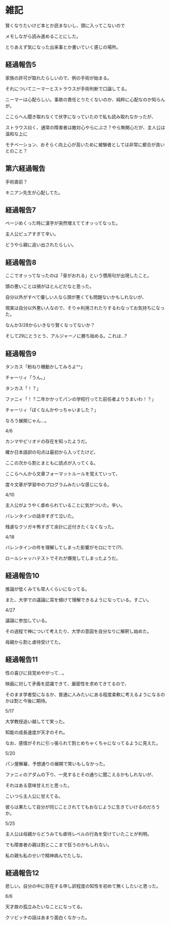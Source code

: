 # 雑記

賢くなりたいけど本とか読まないし、頭に入ってこないので

メモしながら読み進めることにした。

とりあえず気になった出来事とか書いていく感じの場所。

## 経過報告5

家族の許可が取れたらしいので、例の手術が始まる。

それについてニーマーとストラウスが手術判断で口論してる。

ニーマーは心配らしい。事故の責任とりたくないのか、純粋に心配なのか知らんが。

ここらへん聞き取れなくて伏字になっていたので私も読み取れなかったが、

ストラウス曰く、通常の障害者は敵対心やらにぶさ？やら無関心だが、主人公は温和な上に

モチベーション、おそらく向上心が高いために被験者としては非常に都合が良いとのこと？

## 第六経過報告

手術直前？

キニアン先生が心配してた。

## 経過報告7

ページめくった時に漢字が突然増えててオッってなった。

主人公ピュアすぎて辛い。

どうやら親に追い出されたらしい。

## 経過報告8

ここでオッってなったのは「骨がおれる」という慣用句が出現したこと。

頭の悪いことは損がほとんどだなと思った。

自分以外がすべて優しい人なら頭が悪くても問題ないかもしれないが、

現実は自分以外悪い人なので、そりゃ利用されたりするわなってお気持ちになった。

なんか3/28からいきなり賢くなってないか？

そして29にとうとう、アルジャーノに勝ち始める。これは...?

## 経過報告9

タンカス「粉ねり機動かしてみろよ^^」

チャーリィ「うん。」

タンカス「！？」

ファニィ「！？二年かかってパンの学校行ってた前任者よりうまいわ！？」

チャーリィ「ぼくなんかやっちゃいました？」

なろう展開じゃん...。

4/6

カンマやピリオドの存在を知ったようだ。

確か日本語訳の句点は最初から入ってたけど、

ここの次から割とまともに読点が入ってくる。

ここらへんから文章フォーマットルールを覚えていって、

度々文章が学習中のプログラムみたいな感じになる。

4/10

主人公がようやく虐められていることに気がついた。辛い。

バレンタインの話辛すぎて泣いた。

残虐なクソガキ怖すぎて余計に近付きたくなくなった。

4/18

バレンタインの件を理解してしまった影響がモロにでて(?)、

ロールシャッハテストでそれが爆発してしまったようだ。

## 経過報告10

推論が低くみても常人くらいになってる。

また、大学での議論に耳を傾けて理解できるようになっている。すごい。

4/27

議論に参加している。

その過程で神について考えたり、大学の意図を自分なりに解釈し始めた。

母親から割と虐待受けてた。

## 経過報告11

性の喜びに目覚めやがって...。

映画に対して矛盾を認識できて、厳密性を求めてきてるので、

そのまま学者型になるか、普通に人みたいにある程度柔軟に考えるようになるのかは割と今後に期待。

5/17

大学教授追い越してて笑った。

知能の成長速度が天才のそれ。

なお、感情がそれに引っ張られて割とめちゃくちゃになってるように見えた。

5/20

パン屋解雇、予想通りの展開で笑いもしなかった。

ファニィのアダムの下り、一見するとその通りに聞こえるかもしれないが、

それはある意味甘えだと思った。

こいつら主人公に甘えてる。

彼らは果たして自分が同じことされててもおなじように生きていけるのだろうか。

5/25

主人公は母親からどうみても虐待レベルの行為を受けていたことが判明。

でも障害者の親は割とここまで狂うのかもしれない。

私の親も私のせいで精神病んでたしな。　

## 経過報告12

悲しい。自分の中に存在する申し訳程度の知性を初めて無くしたいと思った。

6/6

天才故の孤立みたいなことになってる。

クソビッチの話はあまり面白くなかった。
